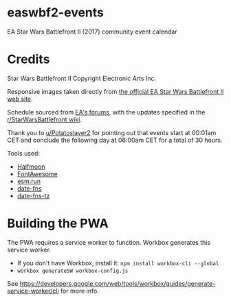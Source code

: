 # easwbf2-events

EA Star Wars Battlefront II (2017) community event calendar

# Credits

Star Wars Battlefront II Copyright Electronic Arts Inc.

Responsive images taken directly from [the official EA Star Wars Battlefront II web site](https://www.ea.com/games/starwars/battlefront/star-wars-battlefront-2).

Schedule sourced from [EA's forums](https://answers.ea.com/t5/Announcements/Star-Wars-Battlefront-II-Community-Events-Calendar/td-p/9056197), with the updates specified in the [r/StarWarsBattlefront wiki](https://old.reddit.com/r/StarWarsBattlefront/wiki/faq).

Thank you to [u/Potatoslayer2](https://www.reddit.com/r/StarWarsBattlefront/comments/kw74yt/new_to_swbf2_heres_a_calendar_of_upcoming_ingame/gj2pp7p/?context=3) for pointing out that events start at 00:01am CET and conclude the following day at 06:00am CET for a total of 30 hours.

Tools used:

- [Halfmoon](https://www.gethalfmoon.com/)
- [FontAwesome](https://fontawesome.com/)
- [esm.run](https://www.jsdelivr.com/esm)
- [date-fns](https://date-fns.org/)
- [date-fns-tz](https://date-fns.org/v2.16.1/docs/Time-Zones)

# Building the PWA

The PWA requires a service worker to function. Workbox generates this service worker.

- If you don't have Workbox, install it: `npm install workbox-cli --global`
- `workbox generateSW workbox-config.js`

See https://developers.google.com/web/tools/workbox/guides/generate-service-worker/cli for more info.
